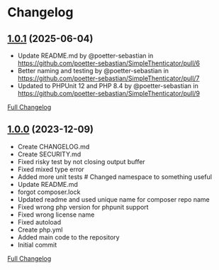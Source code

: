 # Changelog

## [1.0.1](https://github.com/poetter-sebastian/SimpleThenticator/releases/tag/1.0.1) (2025-06-04)

- Update README.md by @poetter-sebastian in https://github.com/poetter-sebastian/SimpleThenticator/pull/6
- Better naming and testing by @poetter-sebastian in https://github.com/poetter-sebastian/SimpleThenticator/pull/7
- Updated to PHPUnit 12 and PHP 8.4 by @poetter-sebastian in https://github.com/poetter-sebastian/SimpleThenticator/pull/9

[Full Changelog](https://github.com/poetter-sebastian/SimpleThenticator/compare/1.0...1.0.1)

## [1.0.0](https://github.com/poetter-sebastian/SimpleThenticator/releases/tag/1.0) (2023-12-09)

- Create CHANGELOG.md
- Create SECURITY.md
- Fixed risky test by not closing output buffer
- Fixed mixed type error
- Added more unit tests # Changed namespace to something useful
- Update README.md
- forgot composer.lock
- Updated readme and used unique name for composer repo name
- Fixed wrong php version for phpunit support
- Fixed wrong license name
- Fixed autoload
- Create php.yml
- Added main code to the repository
- Initial commit

[Full Changelog](https://github.com/poetter-sebastian/SimpleThenticator/commits/1.0)
